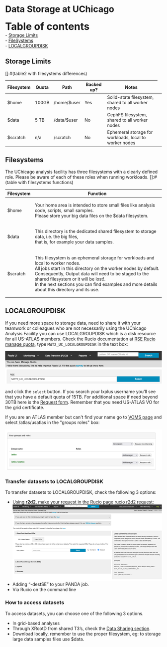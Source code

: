 # Data Storage at UChicago
  
  <!--<big>**Table of contents**</big>-->

<font size="6">**Table of contents**</font>
  <br> - [Storage Limits](#storage-limits)
  <br> - [FileSystems](#filesystems)
  <br> - [LOCALGROUPDISK](#localgroupdisk)
<!--+ [-](#-)-->
## Storage Limits
 

[]:#(table2  with filesystems differences)
<table>
<thead>
<tr>
<th>Filesystem</th>
<th>Quota</th>
<th>Path</th>
<th>Backed up?</th>
<th>Notes</th>
</tr>
</thead>
<tbody>
<tr>
<td>$home</td>
<td>100GB</td>
<td>/home/$user </td>
<td>Yes</td>
<td>Solid-state filesystem, shared to all worker nodes</td>
</tr>
<tr>
<td>$data</td>
<td> 5 TB </td>
<td>/data/$user  </td>
<td>No</td>
<td>CephFS filesystem, shared to all worker nodes</td>
</tr>
<tr>
<td>$scratch</td>
<td>n/a  </td>
<td>/scratch</td>
<td>No </td>
<td>Ephemeral storage for workloads, local to worker nodes</td>
<td>
</tr>
</tbody>
</table>

## Filesystems 

The UChicago analysis facility has three filesystems with a clearly defined role. Please be aware of each of these roles when running workloads. 
[]:#(table with filesystems functions)
<table>
<thead>
<tr>
<th>Filesystem</th>
<th>Function</th>
</tr>
</thead>
<tbody>
<tr>
<td>$home</td>
<td><p>Your home area is intended to store small files like analysis code, scripts, small samples.
<br>Please store your big data files on the $data filesystem. </td></p>
</tr>
<tr>
<td>$data</td>
<td><p>This directory is the dedicated shared filesystem to storage data, i.e. the big files, <br>that is, for example your data samples.</td></p>
</tr>
<tr>
<td>$scratch</td>
<td>
<p>This filesystem is an ephemeral storage for workloads and local to worker nodes.
<br> All jobs start in this directory on the worker nodes by default. 
<br>Consequently, Output data will need to be staged to the shared filesystem or it will be lost!.
<br> In the next sections you can find examples and more details about this directory and its use.
</p>
</tbody>
</table>


## LOCALGROUPDISK
If you need more space to storage data, need to share it with your teamwork or colleagues who are not necessarily using the UChicago Analysis Facility you can use LOCALGROUPDISK which is a disk resource for all US-ATLAS members.
Check the Rucio documentation at [RSE Rucio manage quota](https://rucio-ui.cern.ch/r2d2/manage_quota), type `MWT2_UC_LOCALGROUPDISK` in the text box:

![rse rucio manage quota](uc_rucio_localgroupdisk.png)

and click the `select` button. If you search your lxplus username you'll see that you have a default quota of 15TB. For additional space if need beyond 30TB here is the [Request form]( https://atlas-lgdm.cern.ch/LocalDisk_Usage/USER/RequestFormUsage/).
Remember that you need US-ATLAS VO for the grid certificate.

If you are an ATLAS member but can't find your name go to [VOMS page](https://lcg-voms2.cern.ch:8443/voms/atlas/user/home.action) and select /atlas/usatlas in the "groups roles" box:

![voms groups roles](uc_vo_roles.png)

### Transfer datasets to LOCALGROUPDISK

To transfer datasets to LOCALGROUPDISK, check the following 3 options: 

- Using **r2d2**, make your request in the Rucio page [rucio r2d2 request](https://rucio-ui.cern.ch/r2d2/request):
![rucio r2d2 request](uc_r2d2_request.png)
- Adding “-destSE” to your PANDA job.
- Via Rucio on the command line

### How to access datasets

To access datasets, you can choose one of the following 3 options. 

- In grid-based analyses
- Through XRootD from shared T3’s, check the [Data Sharing section](http://127.0.0.1:8000/doma/DataSharing/).
- Download locally, remember to use the proper filesystem, eg: to storage large data samples files use $data. 
